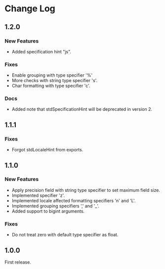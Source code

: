 # Change Log

## 1.2.0
### New Features
- Added specification hint "js".
### Fixes
- Enable grouping with type specifier '%'
- More checks with string type specifier 's'.
- Char formatting with type specifier 'c'.
### Docs
- Added note that stdSpecificationHint will be deprecated in version 2.

## 1.1.1
### Fixes
- Forgot stdLocaleHint from exports.

## 1.1.0
### New Features
- Apply precision field with string type specifier to set maximum field size.
- Implemented specifier 'z'.
- Implemented locale affected formatting specifiers 'n' and 'L'.
- Implemented grouping specifiers ',' and '_'.
- Added support to bigint arguments.
### Fixes
- Do not treat zero with default type specifier as float.

## 1.0.0
First release.